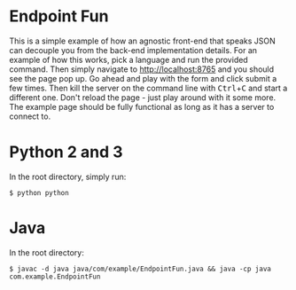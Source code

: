 # Endpoint Fun

This is a simple example of how an agnostic front-end that speaks JSON can
decouple you from the back-end implementation details. For an example of how
this works, pick a language and run the provided command. Then simply navigate
to [http://localhost:8765](http://localhost:8765/) and you should see the page
pop up. Go ahead and play with the form and click submit a few times. Then kill
the server on the command line with <kbd>Ctrl</kbd>+<kbd>C</kbd> and start a
different one. Don't reload the page - just play around with it some more. The
example page should be fully functional as long as it has a server to connect
to.

# Python 2 and 3

In the root directory, simply run:

    $ python python


# Java

In the root directory:

    $ javac -d java java/com/example/EndpointFun.java && java -cp java com.example.EndpointFun
